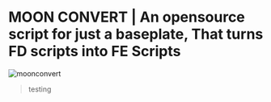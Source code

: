 # MOON CONVERT | An opensource script for just a baseplate, That turns FD scripts into FE Scripts
![moonconvert](https://github.com/sharkymeowwww/Moon-Convert/raw/main/images/moonconvert.png)

> testing
